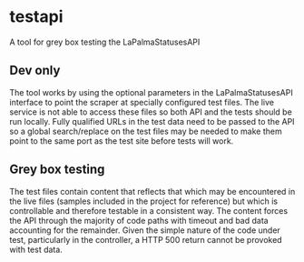 # testapi
A tool for grey box testing the LaPalmaStatusesAPI

## Dev only
The tool works by using the optional parameters in the LaPalmaStatusesAPI interface to point the scraper at specially configured test files. The live service is not able to access these files so both API and the tests should be run locally.
Fully qualified URLs in the test data need to be passed to the API so a global search/replace on the test files may be needed to make them point to the same port as the test site before tests will work.

## Grey box testing
The test files contain content that reflects that which may be encountered in the live files (samples included in the project for reference) but which is controllable and therefore testable in a consistent way. The content forces the API through the majority of code paths with timeout and bad data accounting for the remainder. Given the simple nature of the code under test, particularly in the controller, a HTTP 500 return cannot be provoked with test data.
